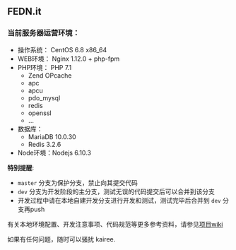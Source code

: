 ## FEDN.it

### 当前服务器运营环境：
- 操作系统： CentOS 6.8 x86_64
- WEB环境： Nginx 1.12.0 + php-fpm
- PHP环境： PHP 7.1
  - Zend OPcache
  - apc
  - apcu
  - pdo_mysql
  - redis
  - openssl
  - ...
- 数据库：
  - MariaDB 10.0.30
  - Redis 3.2.6
- Node环境：Nodejs 6.10.3


**特别提醒**:

- `master` 分支为保护分支，禁止向其提交代码
- `dev` 分支为开发阶段的主分支，测试无误的代码提交后可以合并到该分支
- 开发过程中请在本地自建开发分支进行开发和测试，测试完毕后合并到 `dev` 分支再push


有关本地环境配置、开发注意事项、代码规范等更多参考资料，请参见[项目wiki](http://git.oschina.net/krwu/fedn.it/wikis/home)

如果有任何问题，随时可以骚扰 kairee.

